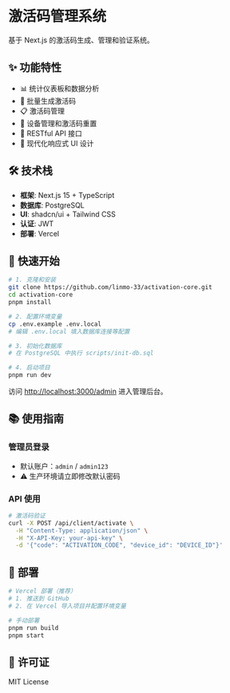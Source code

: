 # 激活码管理系统

基于 Next.js 的激活码生成、管理和验证系统。

## ✨ 功能特性

- 📊 统计仪表板和数据分析
- 🎯 批量生成激活码
- 📋 激活码管理
- 🔄 设备管理和激活码重置
- 🚀 RESTful API 接口
- 🎨 现代化响应式 UI 设计

## 🛠️ 技术栈

- **框架**: Next.js 15 + TypeScript
- **数据库**: PostgreSQL
- **UI**: shadcn/ui + Tailwind CSS
- **认证**: JWT
- **部署**: Vercel

## 🚀 快速开始

```bash
# 1. 克隆和安装
git clone https://github.com/linmo-33/activation-core.git
cd activation-core
pnpm install

# 2. 配置环境变量
cp .env.example .env.local
# 编辑 .env.local 填入数据库连接等配置

# 3. 初始化数据库
# 在 PostgreSQL 中执行 scripts/init-db.sql

# 4. 启动项目
pnpm run dev
```

访问 [http://localhost:3000/admin](http://localhost:3000/admin) 进入管理后台。

## 📚 使用指南

### 管理员登录

- 默认账户：`admin` / `admin123`
- ⚠️ 生产环境请立即修改默认密码

### API 使用

```bash
# 激活码验证
curl -X POST /api/client/activate \
  -H "Content-Type: application/json" \
  -H "X-API-Key: your-api-key" \
  -d '{"code": "ACTIVATION_CODE", "device_id": "DEVICE_ID"}'
```

## 🚀 部署

```bash
# Vercel 部署（推荐）
# 1. 推送到 GitHub
# 2. 在 Vercel 导入项目并配置环境变量

# 手动部署
pnpm run build
pnpm start
```

## 📄 许可证

MIT License
